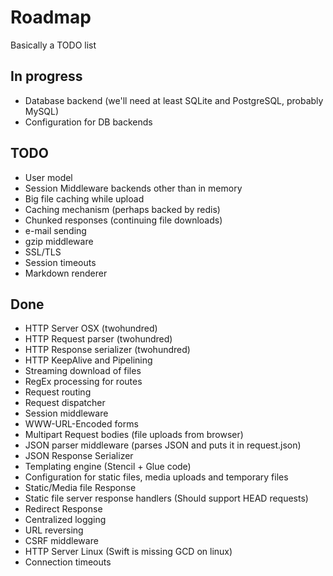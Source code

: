 # Roadmap

Basically a TODO list

## In progress

- Database backend (we'll need at least SQLite and PostgreSQL, probably MySQL)
- Configuration for DB backends

## TODO

- User model
- Session Middleware backends other than in memory
- Big file caching while upload
- Caching mechanism (perhaps backed by redis)
- Chunked responses (continuing file downloads)
- e-mail sending
- gzip middleware
- SSL/TLS
- Session timeouts
- Markdown renderer

## Done

- HTTP Server OSX (twohundred)
- HTTP Request parser (twohundred)
- HTTP Response serializer (twohundred)
- HTTP KeepAlive and Pipelining
- Streaming download of files
- RegEx processing for routes
- Request routing
- Request dispatcher
- Session middleware
- WWW-URL-Encoded forms
- Multipart Request bodies (file uploads from browser)
- JSON parser middleware (parses JSON and puts it in request.json)
- JSON Response Serializer
- Templating engine (Stencil + Glue code)
- Configuration for static files, media uploads and temporary files
- Static/Media file Response
- Static file server response handlers (Should support HEAD requests)
- Redirect Response
- Centralized logging
- URL reversing
- CSRF middleware
- HTTP Server Linux (Swift is missing GCD on linux)
- Connection timeouts
